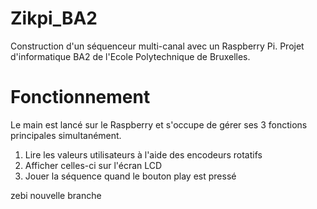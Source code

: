 # Zikpi_BA2
Construction d'un séquenceur multi-canal avec un Raspberry Pi.
Projet d'informatique BA2 de l'Ecole Polytechnique de Bruxelles.

# Fonctionnement
Le main est lancé sur le Raspberry et s'occupe de gérer ses 3 fonctions principales simultanément. 
1. Lire les valeurs utilisateurs à l'aide des encodeurs rotatifs
2. Afficher celles-ci sur l'écran LCD
3. Jouer la séquence quand le bouton play est pressé

zebi nouvelle branche
